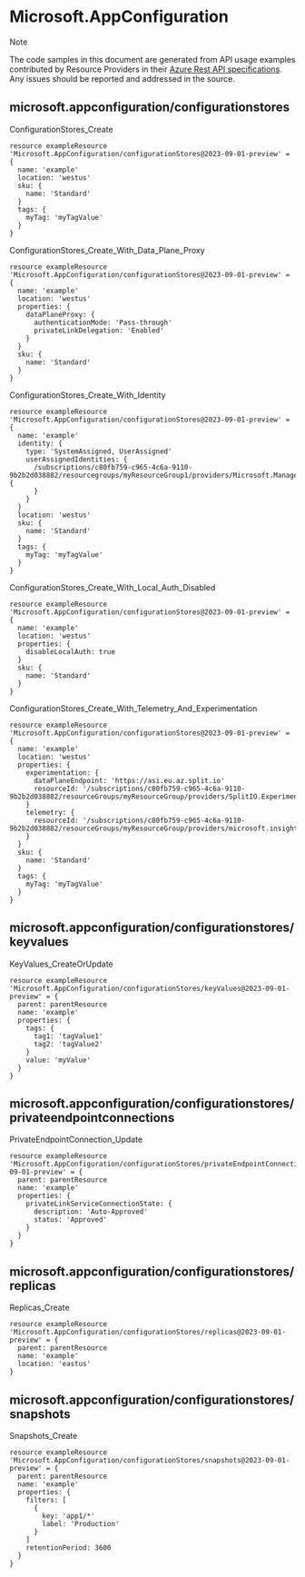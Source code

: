 # Microsoft.AppConfiguration
  
> [!NOTE]
> The code samples in this document are generated from API usage examples contributed by Resource Providers in their [Azure Rest API specifications](https://github.com/Azure/azure-rest-api-specs). Any issues should be reported and addressed in the source.


## microsoft.appconfiguration/configurationstores

ConfigurationStores_Create
```bicep
resource exampleResource 'Microsoft.AppConfiguration/configurationStores@2023-09-01-preview' = {
  name: 'example'
  location: 'westus'
  sku: {
    name: 'Standard'
  }
  tags: {
    myTag: 'myTagValue'
  }
}
```

ConfigurationStores_Create_With_Data_Plane_Proxy
```bicep
resource exampleResource 'Microsoft.AppConfiguration/configurationStores@2023-09-01-preview' = {
  name: 'example'
  location: 'westus'
  properties: {
    dataPlaneProxy: {
      authenticationMode: 'Pass-through'
      privateLinkDelegation: 'Enabled'
    }
  }
  sku: {
    name: 'Standard'
  }
}
```

ConfigurationStores_Create_With_Identity
```bicep
resource exampleResource 'Microsoft.AppConfiguration/configurationStores@2023-09-01-preview' = {
  name: 'example'
  identity: {
    type: 'SystemAssigned, UserAssigned'
    userAssignedIdentities: {
      /subscriptions/c80fb759-c965-4c6a-9110-9b2b2d038882/resourcegroups/myResourceGroup1/providers/Microsoft.ManagedIdentity/userAssignedIdentities/identity2: {
      }
    }
  }
  location: 'westus'
  sku: {
    name: 'Standard'
  }
  tags: {
    myTag: 'myTagValue'
  }
}
```

ConfigurationStores_Create_With_Local_Auth_Disabled
```bicep
resource exampleResource 'Microsoft.AppConfiguration/configurationStores@2023-09-01-preview' = {
  name: 'example'
  location: 'westus'
  properties: {
    disableLocalAuth: true
  }
  sku: {
    name: 'Standard'
  }
}
```

ConfigurationStores_Create_With_Telemetry_And_Experimentation
```bicep
resource exampleResource 'Microsoft.AppConfiguration/configurationStores@2023-09-01-preview' = {
  name: 'example'
  location: 'westus'
  properties: {
    experimentation: {
      dataPlaneEndpoint: 'https://asi.eu.az.split.io'
      resourceId: '/subscriptions/c80fb759-c965-4c6a-9110-9b2b2d038882/resourceGroups/myResourceGroup/providers/SplitIO.Experimentation/experimentationWorkspaces/myWorkspaceName'
    }
    telemetry: {
      resourceId: '/subscriptions/c80fb759-c965-4c6a-9110-9b2b2d038882/resourceGroups/myResourceGroup/providers/microsoft.insights/components/appInsightsName'
    }
  }
  sku: {
    name: 'Standard'
  }
  tags: {
    myTag: 'myTagValue'
  }
}
```

## microsoft.appconfiguration/configurationstores/keyvalues

KeyValues_CreateOrUpdate
```bicep
resource exampleResource 'Microsoft.AppConfiguration/configurationStores/keyValues@2023-09-01-preview' = {
  parent: parentResource 
  name: 'example'
  properties: {
    tags: {
      tag1: 'tagValue1'
      tag2: 'tagValue2'
    }
    value: 'myValue'
  }
}
```

## microsoft.appconfiguration/configurationstores/privateendpointconnections

PrivateEndpointConnection_Update
```bicep
resource exampleResource 'Microsoft.AppConfiguration/configurationStores/privateEndpointConnections@2023-09-01-preview' = {
  parent: parentResource 
  name: 'example'
  properties: {
    privateLinkServiceConnectionState: {
      description: 'Auto-Approved'
      status: 'Approved'
    }
  }
}
```

## microsoft.appconfiguration/configurationstores/replicas

Replicas_Create
```bicep
resource exampleResource 'Microsoft.AppConfiguration/configurationStores/replicas@2023-09-01-preview' = {
  parent: parentResource 
  name: 'example'
  location: 'eastus'
}
```

## microsoft.appconfiguration/configurationstores/snapshots

Snapshots_Create
```bicep
resource exampleResource 'Microsoft.AppConfiguration/configurationStores/snapshots@2023-09-01-preview' = {
  parent: parentResource 
  name: 'example'
  properties: {
    filters: [
      {
        key: 'app1/*'
        label: 'Production'
      }
    ]
    retentionPeriod: 3600
  }
}
```
